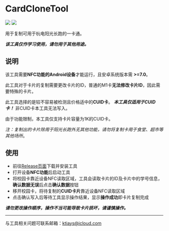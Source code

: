 # CardCloneTool
![](https://img.shields.io/badge/version-1.0-blue) ![](https://img.shields.io/badge/android-7.0%2B-brightgreen)

用于复制可用于杭电阳光长跑的一卡通。

***该工具仅作学习使用，请勿用于其他用途。***

## 说明

该工具需要**NFC功能的Android设备**才能运行，且安卓系统版本需 **>=7.0**。

此工具对于卡片的复制需要更改卡片的ID，普通的M1卡**无法修改卡片ID**，因此需要特殊的卡片。

此工具选择的是较不容易被检测且价格适中的**CUID卡**。
***本工具仅适用于CUID卡！*** 非CUID卡本工具无法写入。

由于功能限制，本工具仅支持卡片容量为1K的CUID卡。

*注：复制出的卡片除用于阳光长跑外无其他功能，请勿将复制卡用于食堂、超市等其他场所*。

## 使用

* 前往[Release页面](https://github.com/ktiays/CardCloneTool/releases)下载并安装工具
* 打开设备**NFC功能**后启动工具
* 将校园卡靠近设备NFC读取区域，工具会读取卡片的ID及卡片中的学号信息，**确认数据无误**后点击**确认数据**按钮
* 移开校园卡，将待复制的**CUID卡片**靠近设备NFC读取区域
* 点击确认写入后等待工具显示操作结果，显示**操作成功**即卡片复制完成

***请勿更改操作顺序，操作不当可能导致卡片损坏，请谨慎操作。***

---

与工具相关问题可联系邮箱：ktiays@icloud.com

